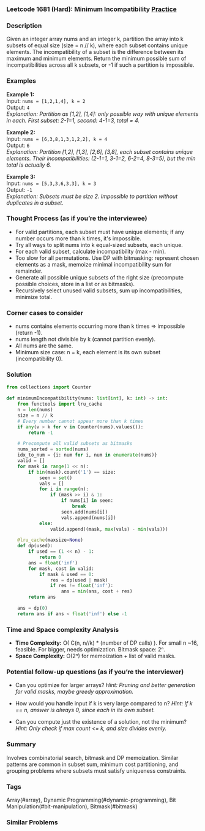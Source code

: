 ### Leetcode 1681 (Hard): Minimum Incompatibility [Practice](https://leetcode.com/problems/minimum-incompatibility)

### Description  
Given an integer array nums and an integer k, partition the array into k subsets of equal size (size = n // k), where each subset contains unique elements. The incompatibility of a subset is the difference between its maximum and minimum elements. Return the minimum possible sum of incompatibilities across all k subsets, or -1 if such a partition is impossible.

### Examples  

**Example 1:**  
Input: `nums = [1,2,1,4], k = 2`  
Output: `4`  
*Explanation: Partition as [1,2], [1,4]: only possible way with unique elements in each. First subset: 2-1=1, second: 4-1=3, total = 4.*

**Example 2:**  
Input: `nums = [6,3,8,1,3,1,2,2], k = 4`  
Output: `6`  
*Explanation: Partition [1,2], [1,3], [2,6], [3,8], each subset contains unique elements. Their incompatibilities: (2-1=1, 3-1=2, 6-2=4, 8-3=5), but the min total is actually 6.*

**Example 3:**  
Input: `nums = [5,3,3,6,3,3], k = 3`  
Output: `-1`  
*Explanation: Subsets must be size 2. Impossible to partition without duplicates in a subset.*


### Thought Process (as if you’re the interviewee)  
- For valid partitions, each subset must have unique elements; if any number occurs more than k times, it's impossible.
- Try all ways to split nums into k equal-sized subsets, each unique.
- For each valid subset, calculate incompatibility (max - min).
- Too slow for all permutations. Use DP with bitmasking: represent chosen elements as a mask, memoize minimal incompatibility sum for remainder.
- Generate all possible unique subsets of the right size (precompute possible choices, store in a list or as bitmasks).
- Recursively select unused valid subsets, sum up incompatibilities, minimize total.


### Corner cases to consider  
- nums contains elements occurring more than k times => impossible (return -1).
- nums length not divisible by k (cannot partition evenly).
- All nums are the same.
- Minimum size case: n = k, each element is its own subset (incompatibility 0).


### Solution

```python
from collections import Counter

def minimumIncompatibility(nums: list[int], k: int) -> int:
    from functools import lru_cache
    n = len(nums)
    size = n // k
    # Every number cannot appear more than k times
    if any(v > k for v in Counter(nums).values()):
        return -1

    # Precompute all valid subsets as bitmasks
    nums_sorted = sorted(nums)
    idx_to_num = {i: num for i, num in enumerate(nums)}
    valid = []
    for mask in range(1 << n):
        if bin(mask).count('1') == size:
            seen = set()
            vals = []
            for i in range(n):
                if (mask >> i) & 1:
                    if nums[i] in seen:
                        break
                    seen.add(nums[i])
                    vals.append(nums[i])
            else:
                valid.append((mask, max(vals) - min(vals)))

    @lru_cache(maxsize=None)
    def dp(used):
        if used == (1 << n) - 1:
            return 0
        ans = float('inf')
        for mask, cost in valid:
            if mask & used == 0:
                res = dp(used | mask)
                if res != float('inf'):
                    ans = min(ans, cost + res)
        return ans

    ans = dp(0)
    return ans if ans < float('inf') else -1
```

### Time and Space complexity Analysis  

- **Time Complexity:** O( C(n, n//k) \* (number of DP calls) ). For small n ~16, feasible. For bigger, needs optimization. Bitmask space: 2ⁿ.
- **Space Complexity:** O(2ⁿ) for memoization + list of valid masks.


### Potential follow-up questions (as if you’re the interviewer)  

- Can you optimize for larger arrays?
  *Hint: Pruning and better generation for valid masks, maybe greedy approximation.*

- How would you handle input if k is very large compared to n?
  *Hint: If k == n, answer is always 0, since each in its own subset.*

- Can you compute just the existence of a solution, not the minimum?
  *Hint: Only check if max count <= k, and size divides evenly.*

### Summary
Involves combinatorial search, bitmask and DP memoization. Similar patterns are common in subset sum, minimum cost partitioning, and grouping problems where subsets must satisfy uniqueness constraints.

### Tags
Array(#array), Dynamic Programming(#dynamic-programming), Bit Manipulation(#bit-manipulation), Bitmask(#bitmask)

### Similar Problems
